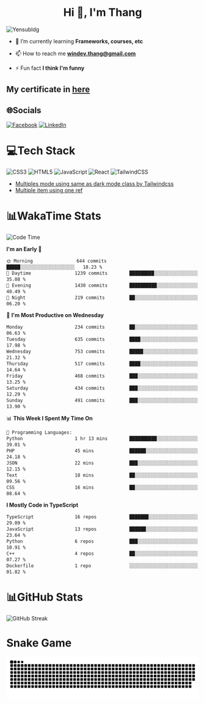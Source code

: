 <h1 align="center">Hi 👋, I'm Thang</h1>

![Yensubldg](https://readme-typing-svg.demolab.com?font=Fira+Code&weight=600&pause=1000&color=F5F5F2&center=true&vCenter=true&width=435&lines=Trying+to+be+a+Software+Engineering)

<!--
![](https://komarev.com/ghpvc/?username=yensubldg&label=Visitors+Count&color=brightgreen) -->

- 🌱 I’m currently learning **Frameworks, courses, etc**

- 📫 How to reach me **<windev.thang@gmail.com>**

- ⚡ Fun fact **I think I'm funny**

## My certificate in [here](./MY_CERTIFICATE.md)

## 🌐Socials

[![Facebook](https://img.shields.io/badge/Facebook-%231877F2.svg?logo=Facebook&logoColor=white)](https://facebook.com/yensubldg) [![LinkedIn](https://img.shields.io/badge/LinkedIn-%230077B5.svg?logo=linkedin&logoColor=white)](https://linkedin.com/in/yensubldg)

# 💻Tech Stack

![CSS3](https://img.shields.io/badge/css3-%231572B6.svg?style=for-the-badge&logo=css3&logoColor=white) ![HTML5](https://img.shields.io/badge/html5-%23E34F26.svg?style=for-the-badge&logo=html5&logoColor=white) ![JavaScript](https://img.shields.io/badge/javascript-%23323330.svg?style=for-the-badge&logo=javascript&logoColor=%23F7DF1E) ![React](https://img.shields.io/badge/react-%2320232a.svg?style=for-the-badge&logo=react&logoColor=%2361DAFB) ![TailwindCSS](https://img.shields.io/badge/tailwindcss-%2338B2AC.svg?style=for-the-badge&logo=tailwind-css&logoColor=white)

<!-- BLOG-POST-LIST:START -->
- [Multiples mode using same as dark mode class by Tailwindcss](https://dev.to/yensubldg/multiples-mode-using-same-as-dark-mode-class-by-tailwindcss-56p4)
- [Multiple item using one ref](https://dev.to/yensubldg/multiple-item-using-one-ref-1288)
<!-- BLOG-POST-LIST:END -->

# 📊WakaTime Stats

<!--START_SECTION:waka-->
![Code Time](http://img.shields.io/badge/Code%20Time-3%2C347%20hrs%2021%20mins-blue)

**I'm an Early 🐤** 

```text
🌞 Morning                644 commits         █████░░░░░░░░░░░░░░░░░░░░   18.23 % 
🌆 Daytime                1239 commits        █████████░░░░░░░░░░░░░░░░   35.08 % 
🌃 Evening                1430 commits        ██████████░░░░░░░░░░░░░░░   40.49 % 
🌙 Night                  219 commits         ██░░░░░░░░░░░░░░░░░░░░░░░   06.20 % 
```
📅 **I'm Most Productive on Wednesday** 

```text
Monday                   234 commits         ██░░░░░░░░░░░░░░░░░░░░░░░   06.63 % 
Tuesday                  635 commits         ████░░░░░░░░░░░░░░░░░░░░░   17.98 % 
Wednesday                753 commits         █████░░░░░░░░░░░░░░░░░░░░   21.32 % 
Thursday                 517 commits         ████░░░░░░░░░░░░░░░░░░░░░   14.64 % 
Friday                   468 commits         ███░░░░░░░░░░░░░░░░░░░░░░   13.25 % 
Saturday                 434 commits         ███░░░░░░░░░░░░░░░░░░░░░░   12.29 % 
Sunday                   491 commits         ███░░░░░░░░░░░░░░░░░░░░░░   13.90 % 
```


📊 **This Week I Spent My Time On** 

```text
💬 Programming Languages: 
Python                   1 hr 13 mins        ██████████░░░░░░░░░░░░░░░   39.01 % 
PHP                      45 mins             ██████░░░░░░░░░░░░░░░░░░░   24.18 % 
JSON                     22 mins             ███░░░░░░░░░░░░░░░░░░░░░░   12.15 % 
Text                     18 mins             ██░░░░░░░░░░░░░░░░░░░░░░░   09.56 % 
CSS                      16 mins             ██░░░░░░░░░░░░░░░░░░░░░░░   08.64 % 
```

**I Mostly Code in TypeScript** 

```text
TypeScript               16 repos            ███████░░░░░░░░░░░░░░░░░░   29.09 % 
JavaScript               13 repos            ██████░░░░░░░░░░░░░░░░░░░   23.64 % 
Python                   6 repos             ███░░░░░░░░░░░░░░░░░░░░░░   10.91 % 
C++                      4 repos             ██░░░░░░░░░░░░░░░░░░░░░░░   07.27 % 
Dockerfile               1 repo              ░░░░░░░░░░░░░░░░░░░░░░░░░   01.82 % 
```




<!--END_SECTION:waka-->

# 📊GitHub Stats

![GitHub Streak](https://streak-stats.demolab.com?user=yensubldg&theme=tokyonight&border_radius=8)

# Snake Game

![Snake eating my contribution graph](./github-contribution-grid-snake.svg)
